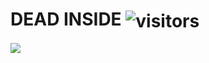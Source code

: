 <h1> DEAD INSIDE 
<img align="center" alt="visitors" src="https://gpvc.arturio.dev/wasiulhaque" /></h1> 
<img align = "left" src = "https://github-readme-stats.vercel.app/api/top-langs/?username=wasiulhaque&theme=dark") 


<!--
**wasiulhaque/wasiulhaque** is a ✨ _special_ ✨ repository because its `README.md` (this file) appears on your GitHub profile.
Here are some ideas to get you started:
- 🔭 I’m currently working on ...
- 🌱 I’m currently learning ...
- 👯 I’m looking to collaborate on ...
- 🤔 I’m looking for help with ...
- 💬 Ask me about ...
- 📫 How to reach me: ...
- 😄 Pronouns: ...
- ⚡ Fun fact: ...
-->
